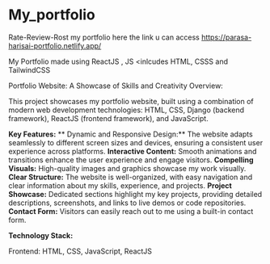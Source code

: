 # My_portfolio
Rate-Review-Rost my portfolio
here the link u can access https://parasa-harisai-portfolio.netlify.app/


My Portfolio made using ReactJS , JS &lt;inlcudes HTML, CSSS and TailwindCSS



Portfolio Website: A Showcase of Skills and Creativity
Overview:

This project showcases my portfolio website, built using a combination of modern web development technologies: HTML, CSS, Django (backend framework), ReactJS (frontend framework), and JavaScript.

**Key Features:**
**
Dynamic and Responsive Design:** The website adapts seamlessly to different screen sizes and devices, ensuring a consistent user experience across platforms.
**Interactive Content:** Smooth animations and transitions enhance the user experience and engage visitors.
**Compelling Visuals:** High-quality images and graphics showcase my work visually.
**Clear Structure:** The website is well-organized, with easy navigation and clear information about my skills, experience, and projects.
**Project Showcase:** Dedicated sections highlight my key projects, providing detailed descriptions, screenshots, and links to live demos or code repositories.
**Contact Form:** Visitors can easily reach out to me using a built-in contact form.


**Technology Stack:**

Frontend: HTML, CSS, JavaScript, ReactJS
